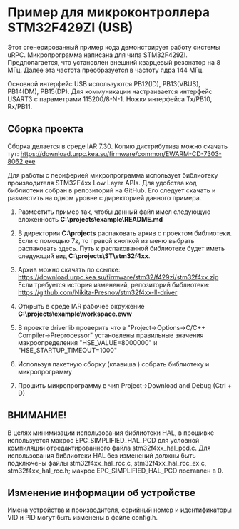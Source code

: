 # Пример для микроконтроллера STM32F429ZI (USB)

Этот сгенерированный пример кода демонстрирует работу системы uRPC.
Микропрограмма написана для чипа STM32F429ZI. Предполагается, что
установлен внешний кварцевый резонатор на 8 МГц. Далее эта частота
преобразуется в частоту ядра 144 МГц.

Основной интерфейс USB используются PB12(ID), PB13(VBUS), PB14(DM), PB15(DP).
Для коммуникации настраивается интерфейс USART3 с параметрами 115200/8-N-1.
Ножки интерфейса Tx/PB10, Rx/PB11.

## Сборка проекта

Сборка делается в среде IAR 7.30. Копию дистрибутива можно скачать тут: https://download.urpc.kea.su/firmware/common/EWARM-CD-7303-8062.exe 

Для работы с периферией микропрограмма
использует библиотеку производителя STM32F4xx Low Layer APIs. Для удобства
код библиотеки собран в репозиторий на GitHub. Его следует скачать и разместить
на одном уровне с директорией данного примера.

1.	Разместить пример так, чтобы данный файл имел следующую вложенность
    **C:\projects\example\README.md**
    
2.  В директории  **C:\projects**  распаковать архив с проектом библиотеки. Если с помощью 7z, то правой кнопкой из меню выбрать распаковать здесь.    Путь к распакованной библиотеке будет иметь следующий вид **C:\projects\ST\stm32f4xx**.
    
3.	Архив можно скачать по ссылке: https://download.urpc.kea.su/firmware/stm32/f429zi/stm32f4xx.zip
    Если требуется история изменений, репозиторий библиотеки: https://github.com/Nikita-Presnov/stm32f4xx-ll-driver
    
4. 	Открыть в среде IAR рабочее окружение **C:\projects\example\workspace.eww**

5. 	В проекте driverlib проверить что в "Project->Options->C/C++ Compiler->Preprocessor" установлены правильные значения макроопределения "HSE_VALUE=8000000" и "HSE_STARTUP_TIMEOUT=1000"

6.  Используя пакетную сборку (клавиша <F8>) собрать библиотеку и микропрограмму

7.  Прошить микропрограмму в чип Project->Download and Debug (Ctrl + D)

## ВНИМАНИЕ! 

В целях минимизации использования библиотеки HAL, в прошивке используется макрос EPC_SIMPLIFIED_HAL_PCD 
для условной компиляции отредактированного файла stm32f4xx_hal_pcd.c. Для использования библиотеки HAL 
без изменений должны быть подключены файлы stm32f4xx_hal_rcc.c, stm32f4xx_hal_rcc_ex.c, stm32f4xx_hal_rcc.h;
макрос  EPC_SIMPLIFIED_HAL_PCD поставлен в 0.

## Изменение информации об устройстве

Имена устройства и производителя, серийный номер и идентификаторы VID и PID могут быть изменены в файле config.h.